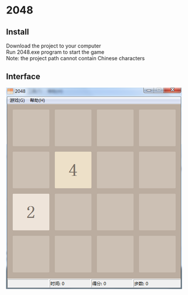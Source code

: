 # 2048

## Install
Download the project to your computer  
Run 2048.exe program to start the game  
Note: the project path cannot contain Chinese characters

## Interface
![](./start.jpg)
